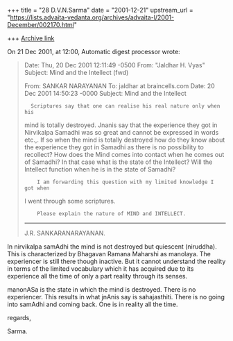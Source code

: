 +++
title = "28 D.V.N.Sarma"
date = "2001-12-21"
upstream_url = "https://lists.advaita-vedanta.org/archives/advaita-l/2001-December/002170.html"

+++
[Archive link](https://lists.advaita-vedanta.org/archives/advaita-l/2001-December/002170.html)

On 21 Dec 2001, at 12:00, Automatic digest processor wrote:
>
> Date:    Thu, 20 Dec 2001 12:11:49 -0500
> From:    "Jaldhar H. Vyas" <jaldhar at BRAINCELLS.COM>
> Subject: Mind and the Intellect (fwd)
>
> From: SANKAR  NARAYANAN <sankaranjr at rediffmail.com>
> To: jaldhar at braincells.com
> Date: 20 Dec 2001 14:50:23 -0000
> Subject: Mind and the Intellect
>
>
>       Scriptures say that one can realise his real nature only when his
> mind is totally destroyed. Jnanis say that the experience they got in
> Nirvikalpa Samadhi was so great and cannot be expressed in words etc.,. If
> so when the mind is totally destroyed how do they know about the
> experience they got in Samadhi as there is no possibility to recollect?
> How does the Mind comes into contact when he comes out of Samadhi? In that
> case what is the state of the Intellect? Will the Intellect function when
> he is in the state of Samadhi?
>
>         I am forwarding this question with my limited knowledge I got when
> I went through some scriptures.
>
>         Please explain the nature of MIND and INTELLECT.
>
> ---------------------------------------------------------
> J.R. SANKARANARAYANAN.

In nirvikalpa samAdhi the mind is not destroyed but quiescent
(niruddha). This is characterized by Bhagavan Ramana Maharshi
as manolaya. The experiencer is still there though inactive. But
it cannot understand the reality in terms of the limited vocabulary
which it has acquired due to its experience all the time of only a
part reality through its senses.

manonASa is the state in which the mind is destroyed.
There is no experiencer. This results in what jnAnis
say is sahajasthiti. There is no going into samAdhi
and coming back. One is in reality all the time.

regards,

Sarma.

